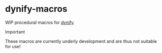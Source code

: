 # dynify-macros

WIP procedural macros for [dynify](https://github.com/loichyan/dynify).

> [!IMPORTANT]
> These macros are currently underly development and are thus not suitable for
> use!
